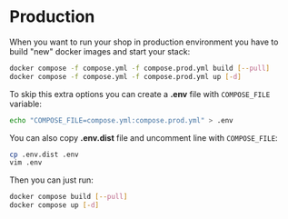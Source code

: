 # Production

When you want to run your shop in production environment you have to build "new"
docker images and start your stack:

```bash
docker compose -f compose.yml -f compose.prod.yml build [--pull]
docker compose -f compose.yml -f compose.prod.yml up [-d]
```

To skip this extra options you can create a **.env** file with `COMPOSE_FILE`
variable:

```bash
echo "COMPOSE_FILE=compose.yml:compose.prod.yml" > .env
```

You can also copy **.env.dist** file and uncomment line with `COMPOSE_FILE`:

```bash
cp .env.dist .env
vim .env
```

Then you can just run:

```bash
docker compose build [--pull]
docker compose up [-d]
```
